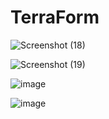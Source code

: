# TerraForm

![Screenshot (18)](https://github.com/MuddamPoojithaa/TerraForm/assets/127126687/cd2c04f6-3972-47d0-82d2-c15673e9b492)

![Screenshot (19)](https://github.com/MuddamPoojithaa/TerraForm/assets/127126687/8685bddd-a8f0-4e54-932f-8445ca3a4e52)

![image](https://github.com/MuddamPoojithaa/TerraForm/assets/127126687/8a518a7d-1d1c-474e-8b0c-11e30fea42b3)

![image](https://github.com/MuddamPoojithaa/TerraForm/assets/127126687/060f10c2-ecb3-4c0d-85ae-5a79c7db5d05)
